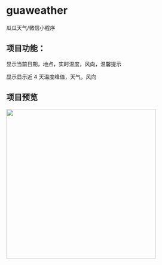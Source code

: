 # guaweather
 瓜瓜天气/微信小程序
<h2>项目功能：</h2>
<p>显示当前日期，地点，实时温度，风向，温馨提示</p>
<p>显示显示近 4 天温度峰值，天气，风向</p>
<h2>项目预览</h2>
<p>
  <img style="width:400px;"src="  https://img-blog.csdnimg.cn/20200713132326674.png?x-oss-process=image/watermark,type_ZmFuZ3poZW5naGVpdGk,shadow_10,text_aHR0cHM6Ly9ibG9nLmNzZG4ubmV0L3dlaXhpbl80MTQ1MzQ3Ng==,size_16,color_FFFFFF,t_70"/>
</p>
